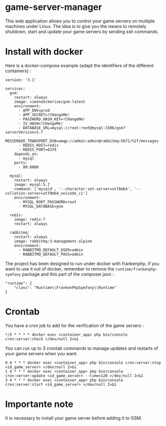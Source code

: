 # game-server-manager
This web application allows you to control your game servers on multiple machines under Linux. The idea is to give you the means to remotely shutdown, start and update your game servers by sending ssh commands.

# Install with docker
Here is a docker-compose example (adapt the identifiers of the different containers) :
```
version: '3.1'

services:
  gsm:
    restart: always
    image: simondockerise/gsm:latest
    environment:
      - APP_ENV=prod
      - APP_SECRET=!CHangeMe!
      - PASSWORD_HASH_KEY=!CHangeMe!
      - IV_HASH=!CHangeMe!
      - DATABASE_URL=mysql://root:root@mysql:3306/gsm?serverVersion=5.7
      - MESSENGER_TRANSPORT_DSN=amqp://admin:admin@rabbitmq:5672/%2f/messages
      - REDIS_HOST=redis
      - REDIS_PORT=6379
    depends_on:
      - mysql
    ports:
      - 80:8080

  mysql:
    restart: always
    image: mysql:5.7
    command: ['mysqld', '--character-set-server=utf8mb4', '--collation-server=utf8mb4_unicode_ci']
    environment:
      - MYSQL_ROOT_PASSWORD=root
      - MYSQL_DATABASE=gsm

  redis:
    image: redis:7
    restart: always

  rabbitmq:
    restart: always
    image: rabbitmq:3-management-alpine
    environment:
      - RABBITMQ_DEFAULT_USER=admin
      - RABBITMQ_DEFAULT_PASS=admin
```
The project has been designed to run under docker with frankenphp, if you want to use it out of docker, remember to remove the `runtime/frankenphp-symfony` package and this part of the composer.json :
```
"runtime": {
    "class": "Runtime\\FrankenPhpSymfony\\Runtime"
}
```
# Crontab
You have a cron job to add for the verification of the game servers :
```
*/5 * * * * docker exec <container_app> php bin/console cron:server:check >/dev/null 2>&1
```

You can run up to 3 crontab commands to manage updates and restarts of your game servers when you want:
```
0 4 * * * docker exec <container_app> php bin/console cron:server:stop <id_game_server> >/dev/null 2>&1
1 4 * * * docker exec <container_app> php bin/console cron:server:update <id_game_server> --time=120 >/dev/null 2>&1
3 4 * * * docker exec <container_app> php bin/console cron:server:start <id_game_server> >/dev/null 2>&1
```

# Importante note
It is necessary to install your game server before adding it to GSM.